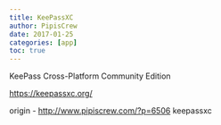 ```yaml
---
title: KeePassXC
author: PipisCrew
date: 2017-01-25
categories: [app]
toc: true
---
```


KeePass Cross-Platform Community Edition

https://keepassxc.org/

origin - http://www.pipiscrew.com/?p=6506 keepassxc
